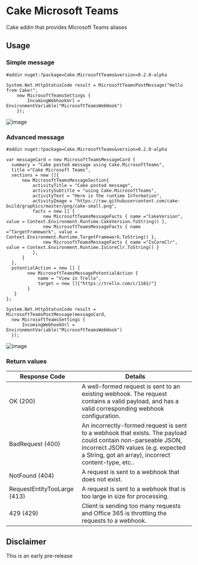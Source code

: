 # Cake Microsoft Teams

Cake addin that provides Microsoft Teams aliases

## Usage

### Simple message

```cake
#addin nuget:?package=Cake.MicrosoftTeams&version=0.2.0-alpha

System.Net.HttpStatusCode result = MicrosoftTeamsPostMessage("Hello from Cake!",
    new MicrosoftTeamsSettings {
        IncomingWebhookUrl = EnvironmentVariable("MicrosoftTeamsWebHook")
    });
```
![image](https://cloud.githubusercontent.com/assets/1647294/19965126/cca0d8f6-a1c5-11e6-89f2-b8a16bbf000c.png)

### Advanced message

```cake
#addin nuget:?package=Cake.MicrosoftTeams&version=0.2.0-alpha

var messageCard = new MicrosoftTeamsMessageCard {
  summary = "Cake posted message using Cake.MicrosoftTeams",
  title ="Cake Microsoft Teams",
  sections = new []{
      new MicrosoftTeamsMessageSection{
          activityTitle = "Cake posted message",
          activitySubtitle = "using Cake.MicrosoftTeams",
          activityText = "Here is the runtime Information",
          activityImage = "https://raw.githubusercontent.com/cake-build/graphics/master/png/cake-small.png",
          facts = new [] {
              new MicrosoftTeamsMessageFacts { name ="CakeVersion", value = Context.Environment.Runtime.CakeVersion.ToString() },
              new MicrosoftTeamsMessageFacts { name ="TargetFramework", value = Context.Environment.Runtime.TargetFramework.ToString() },
              new MicrosoftTeamsMessageFacts { name ="IsCoreClr", value = Context.Environment.Runtime.IsCoreClr.ToString() }
          },
      }
  },
  potentialAction = new [] { 
        new MicrosoftTeamsMessagePotentialAction {
            name = "View in Trello",
            target = new []{"https://trello.com/c/1101/"}
        }
   }
};

System.Net.HttpStatusCode result = MicrosoftTeamsPostMessage(messageCard,
  new MicrosoftTeamsSettings {
      IncomingWebhookUrl = EnvironmentVariable("MicrosoftTeamsWebHook")
  });

```
![image](https://cloud.githubusercontent.com/assets/1647294/19965144/e402e034-a1c5-11e6-8b3c-70b2dfdda427.png)

### Return values

|Response Code                | Details    |
|-----------------------------|------------|
|OK (200)                     | A well-formed request is sent to an existing webhook. The request contains a valid payload, and has a valid corresponding webhook configuration.|
|BadRequest (400)             | An incorrectly-formed request is sent to a webhook that exists. The payload could contain non-parseable JSON, incorrect JSON values (e.g. expected a String, got an array), incorrect content-type, etc..|
|NotFound (404)               | A request is sent to a webhook that does not exist.|
|RequestEntityTooLarge (413)  | A request is sent to a webhook that is too large in size for processing.|
|429 (429)                    |Client is sending too many requests and Office 365 is throttling the requests to a webhook.|

## Disclaimer

This is an early pre-release
